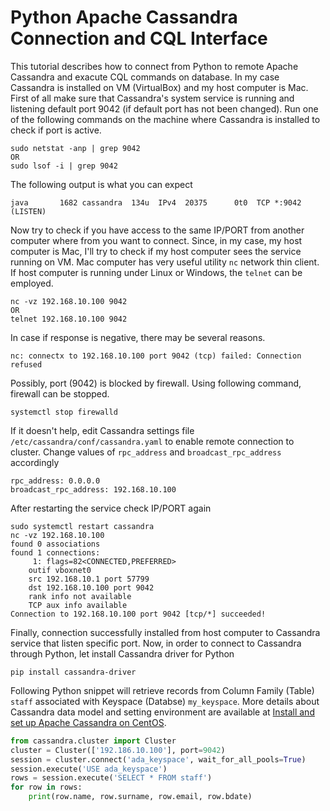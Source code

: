 # Python Apache Cassandra Connection and CQL Interface

This tutorial describes how to connect from Python to remote Apache Cassandra and exacute CQL commands on database. In my case Cassandra is installed on VM (VirtualBox) and my host computer is Mac. 
First of all make sure that Cassandra's system service is running and listening default port 9042 (if default port has not been changed). Run one of the following commands on the machine where Cassandra is installed to check if port is active. 
```
sudo netstat -anp | grep 9042
OR
sudo lsof -i | grep 9042 
```
The following output is what you can expect
```
java       1682 cassandra  134u  IPv4  20375      0t0  TCP *:9042 (LISTEN)
```
Now try to check if you have access to the same IP/PORT from another computer where from you want to connect. Since, in my case, my host computer is Mac, I'll try to check if my host computer sees the service running on VM. Mac computer has very useful utility ```nc``` network thin client. If host computer is running under Linux or Windows, the ```telnet``` can be employed.
```
nc -vz 192.168.10.100 9042
OR
telnet 192.168.10.100 9042
```
In case if response is negative, there may be several reasons. 
```
nc: connectx to 192.168.10.100 port 9042 (tcp) failed: Connection refused
```
Possibly, port (9042) is blocked by firewall. Using following command, firewall can be stopped. 
```
systemctl stop firewalld
```
If it doesn't help, edit Cassandra settings file ```/etc/cassandra/conf/cassandra.yaml``` to enable remote connection to cluster. Change values of ```rpc_address``` and ```broadcast_rpc_address``` accordingly
```
rpc_address: 0.0.0.0
broadcast_rpc_address: 192.168.10.100
```
After restarting the service check IP/PORT again
```
sudo systemctl restart cassandra
nc -vz 192.168.10.100
found 0 associations
found 1 connections:
     1:	flags=82<CONNECTED,PREFERRED>
	outif vboxnet0
	src 192.168.10.1 port 57799
	dst 192.168.10.100 port 9042
	rank info not available
	TCP aux info available
Connection to 192.168.10.100 port 9042 [tcp/*] succeeded!
```
Finally, connection successfully installed from host computer to Cassandra service that listen specific port. 
Now, in order to connect to Cassandra through Python, let install Cassandra driver for Python
```
pip install cassandra-driver
```
Following Python snippet will retrieve records from Column Family (Table) ```staff``` associated with Keyspace (Databse) ```my_keyspace```. More details about  Cassandra data model and setting environment are available at [Install and set up Apache Cassandra on CentOS](https://github.com/abzetdin-adamov/Install-and-set-up-Apache-Cassandra-on-CentOS).
```python
from cassandra.cluster import Cluster
cluster = Cluster(['192.186.10.100'], port=9042)
session = cluster.connect('ada_keyspace', wait_for_all_pools=True)
session.execute('USE ada_keyspace')
rows = session.execute('SELECT * FROM staff')
for row in rows:
    print(row.name, row.surname, row.email, row.bdate)
```
